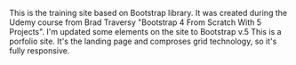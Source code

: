 This is the training site based on Bootstrap library.
It was created during the Udemy course from Brad Traversy "Bootstrap 4 From Scratch With 5 Projects". I'm updated some elements on the site to Bootstrap v.5
This is a porfolio site. 
It's the landing page and comproses grid technology, so it's fully responsive.